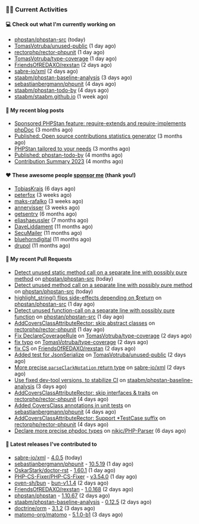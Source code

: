 ### 👨‍💻 Current Activities


#### 💻 Check out what I'm currently working on

- [phpstan/phpstan-src](https://github.com/phpstan/phpstan-src) (today)
- [TomasVotruba/unused-public](https://github.com/TomasVotruba/unused-public) (1 day ago)
- [rectorphp/rector-phpunit](https://github.com/rectorphp/rector-phpunit) (1 day ago)
- [TomasVotruba/type-coverage](https://github.com/TomasVotruba/type-coverage) (1 day ago)
- [FriendsOfREDAXO/rexstan](https://github.com/FriendsOfREDAXO/rexstan) (2 days ago)
- [sabre-io/xml](https://github.com/sabre-io/xml) (2 days ago)
- [staabm/phpstan-baseline-analysis](https://github.com/staabm/phpstan-baseline-analysis) (3 days ago)
- [sebastianbergmann/phpunit](https://github.com/sebastianbergmann/phpunit) (4 days ago)
- [staabm/phpstan-todo-by](https://github.com/staabm/phpstan-todo-by) (4 days ago)
- [staabm/staabm.github.io](https://github.com/staabm/staabm.github.io) (1 week ago)


#### 📜 My recent blog posts

- [Sponsored PHPStan feature: require-extends and require-implements phpDoc](https://staabm.github.io/2024/01/15/phpstan-require-extends-implements.html) (3 months ago)
- [Published: Open source contributions statistics generator](https://staabm.github.io/2024/01/10/oss-contribs-published.html) (3 months ago)
- [PHPStan tailored to your needs](https://staabm.github.io/2024/01/01/phpstan-customizing.html) (3 months ago)
- [Published: phpstan-todo-by](https://staabm.github.io/2023/12/17/phpstan-todo-by-published.html) (4 months ago)
- [Contribution Summary 2023](https://staabm.github.io/2023/12/07/contribution-summary-2023.html) (4 months ago)


#### ❤️ These awesome people [sponsor me](https://github.com/sponsors/staabm) (thank you!)

- [TobiasKrais](https://github.com/TobiasKrais) (6 days ago)
- [peterfox](https://github.com/peterfox) (3 weeks ago)
- [maks-rafalko](https://github.com/maks-rafalko) (3 weeks ago)
- [annervisser](https://github.com/annervisser) (3 weeks ago)
- [getsentry](https://github.com/getsentry) (6 months ago)
- [eliashaeussler](https://github.com/eliashaeussler) (7 months ago)
- [DaveLiddament](https://github.com/DaveLiddament) (11 months ago)
- [SecuMailer](https://github.com/SecuMailer) (11 months ago)
- [bluehorndigital](https://github.com/bluehorndigital) (11 months ago)
- [drupol](https://github.com/drupol) (11 months ago)


#### 🔨 My recent Pull Requests

- [Detect unused static method call on a separate line with possibly pure method](https://github.com/phpstan/phpstan-src/pull/3023) on [phpstan/phpstan-src](https://github.com/phpstan/phpstan-src) (today)
- [Detect unused method call on a separate line with possibly pure method](https://github.com/phpstan/phpstan-src/pull/3022) on [phpstan/phpstan-src](https://github.com/phpstan/phpstan-src) (today)
- [highlight_string() flips side-effects depending on $return](https://github.com/phpstan/phpstan-src/pull/3021) on [phpstan/phpstan-src](https://github.com/phpstan/phpstan-src) (1 day ago)
- [Detect unused function-call on a separate line with possibly pure function](https://github.com/phpstan/phpstan-src/pull/3020) on [phpstan/phpstan-src](https://github.com/phpstan/phpstan-src) (1 day ago)
- [AddCoversClassAttributeRector: skip abstract classes](https://github.com/rectorphp/rector-phpunit/pull/326) on [rectorphp/rector-phpunit](https://github.com/rectorphp/rector-phpunit) (1 day ago)
- [Fix DeclareCoverageRule](https://github.com/TomasVotruba/type-coverage/pull/37) on [TomasVotruba/type-coverage](https://github.com/TomasVotruba/type-coverage) (2 days ago)
- [fix typo](https://github.com/TomasVotruba/type-coverage/pull/36) on [TomasVotruba/type-coverage](https://github.com/TomasVotruba/type-coverage) (2 days ago)
- [fix CS](https://github.com/FriendsOfREDAXO/rexstan/pull/693) on [FriendsOfREDAXO/rexstan](https://github.com/FriendsOfREDAXO/rexstan) (2 days ago)
- [Added test for JsonSerialize](https://github.com/TomasVotruba/unused-public/pull/112) on [TomasVotruba/unused-public](https://github.com/TomasVotruba/unused-public) (2 days ago)
- [More precise `parseClarkNotation` return type](https://github.com/sabre-io/xml/pull/272) on [sabre-io/xml](https://github.com/sabre-io/xml) (2 days ago)
- [Use fixed dev-tool versions, to stabilize CI](https://github.com/staabm/phpstan-baseline-analysis/pull/155) on [staabm/phpstan-baseline-analysis](https://github.com/staabm/phpstan-baseline-analysis) (3 days ago)
- [AddCoversClassAttributeRector: skip interfaces &amp; traits](https://github.com/rectorphp/rector-phpunit/pull/325) on [rectorphp/rector-phpunit](https://github.com/rectorphp/rector-phpunit) (4 days ago)
- [Added CoversClass annotations in unit tests](https://github.com/sebastianbergmann/phpunit/pull/5814) on [sebastianbergmann/phpunit](https://github.com/sebastianbergmann/phpunit) (4 days ago)
- [AddCoversClassAttributeRector: Support *TestCase suffix](https://github.com/rectorphp/rector-phpunit/pull/324) on [rectorphp/rector-phpunit](https://github.com/rectorphp/rector-phpunit) (4 days ago)
- [Declare more precise phpdoc types](https://github.com/nikic/PHP-Parser/pull/993) on [nikic/PHP-Parser](https://github.com/nikic/PHP-Parser) (6 days ago)


#### 🔭 Latest releases I've contributed to

- [sabre-io/xml](https://github.com/sabre-io/xml) - [4.0.5](https://github.com/sabre-io/xml/releases/tag/4.0.5) (today)
- [sebastianbergmann/phpunit](https://github.com/sebastianbergmann/phpunit) - [10.5.19](https://github.com/sebastianbergmann/phpunit/releases/tag/10.5.19) (1 day ago)
- [OskarStark/doctor-rst](https://github.com/OskarStark/doctor-rst) - [1.60.1](https://github.com/OskarStark/doctor-rst/releases/tag/1.60.1) (1 day ago)
- [PHP-CS-Fixer/PHP-CS-Fixer](https://github.com/PHP-CS-Fixer/PHP-CS-Fixer) - [v3.54.0](https://github.com/PHP-CS-Fixer/PHP-CS-Fixer/releases/tag/v3.54.0) (1 day ago)
- [oven-sh/bun](https://github.com/oven-sh/bun) - [bun-v1.1.4](https://github.com/oven-sh/bun/releases/tag/bun-v1.1.4) (2 days ago)
- [FriendsOfREDAXO/rexstan](https://github.com/FriendsOfREDAXO/rexstan) - [1.0.168](https://github.com/FriendsOfREDAXO/rexstan/releases/tag/1.0.168) (2 days ago)
- [phpstan/phpstan](https://github.com/phpstan/phpstan) - [1.10.67](https://github.com/phpstan/phpstan/releases/tag/1.10.67) (2 days ago)
- [staabm/phpstan-baseline-analysis](https://github.com/staabm/phpstan-baseline-analysis) - [0.12.5](https://github.com/staabm/phpstan-baseline-analysis/releases/tag/0.12.5) (2 days ago)
- [doctrine/orm](https://github.com/doctrine/orm) - [3.1.2](https://github.com/doctrine/orm/releases/tag/3.1.2) (3 days ago)
- [matomo-org/matomo](https://github.com/matomo-org/matomo) - [5.1.0-b1](https://github.com/matomo-org/matomo/releases/tag/5.1.0-b1) (3 days ago)
